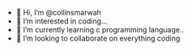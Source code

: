 - 👋 Hi, I’m @collinsmarwah
- 👀 I’m interested in coding...
- 🌱 I’m currently learning c programming language..
- 💞️ I’m looking to collaborate on everything coding

<!---
collinsmarwah/collinsmarwah is a ✨ special ✨ repository because its `README.md` (this file) appears on your GitHub profile.
You can click the Preview link to take a look at your changes.
--->
